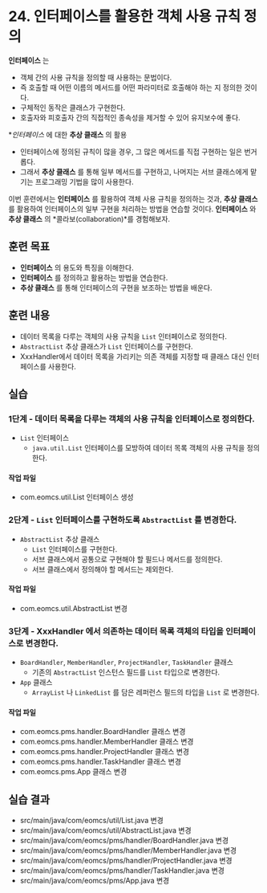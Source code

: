 # 24. 인터페이스를 활용한 객체 사용 규칙 정의

**인터페이스** 는 

- 객체 간의 사용 규칙을 정의할 때 사용하는 문법이다.
- 즉 호출할 때 어떤 이름의 메서드를 어떤 파라미터로 호출해야 하는 지 정의한 것이다.
- 구체적인 동작은 클래스가 구현한다.
- 호출자와 피호출자 간의 직접적인 종속성을 제거할 수 있어 유지보수에 좋다. 

**인터페이스* 에 대한 **추상 클래스** 의 활용

- 인터페이스에 정의된 규칙이 많을 경우, 그 많은 메서드를 직접 구현하는 일은 번거롭다.
- 그래서 **추상 클래스** 를 통해 일부 메서드를 구현하고,
  나머지는 서브 클래스에게 맡기는 프로그래밍 기법을 많이 사용한다. 

이번 훈련에서는 **인터페이스** 를 활용하여 객체 사용 규칙을 정의하는 것과,
**추상 클래스** 를 활용하여 인터페이스의 일부 구현을 처리하는 방법을 연습할 것이다.
**인터페이스** 와 **추상 클래스** 의 *콜라보(collaboration)*를 경험해보자.

## 훈련 목표

- **인터페이스** 의 용도와 특징을 이해한다.
- **인터페이스** 를 정의하고 활용하는 방법을 연습한다.
- **추상 클래스** 를 통해 인터페이스의 구현을 보조하는 방법을 배운다.


## 훈련 내용

- 데이터 목록을 다루는 객체의 사용 규칙을 `List` 인터페이스로 정의한다.
- `AbstractList` 추상 클래스가 `List` 인터페이스를 구현한다.
- XxxHandler에서 데이터 목록을 가리키는 의존 객체를 지정할 때 클래스 대신 인터페이스를 사용한다.

## 실습

### 1단계 - 데이터 목록을 다루는 객체의 사용 규칙을 인터페이스로 정의한다.

- `List` 인터페이스
  - `java.util.List` 인터페이스를 모방하여 데이터 목록 객체의 사용 규칙을 정의한다. 

#### 작업 파일

- com.eomcs.util.List 인터페이스 생성


### 2단계 - `List` 인터페이스를  구현하도록 `AbstractList` 를 변경한다.

- `AbstractList` 추상 클래스
  - `List` 인터페이스를 구현한다.
  - 서브 클래스에서 공통으로 구현해야 할 필드나 메서드를 정의한다.
  - 서브 클래스에서 정의해야 할 메서드는 제외한다.

#### 작업 파일

- com.eomcs.util.AbstractList 변경

### 3단계 - XxxHandler 에서 의존하는 데이터 목록 객체의 타입을 인터페이스로 변경한다.

- `BoardHandler`, `MemberHandler`, `ProjectHandler`, `TaskHandler` 클래스
  - 기존의 `AbstractList` 인스턴스 필드를 `List` 타입으로 변경한다.
- `App` 클래스
  - `ArrayList` 나 `LinkedList` 를 담은 레퍼런스 필드의 타입을 `List` 로 변경한다.
  
#### 작업 파일

- com.eomcs.pms.handler.BoardHandler 클래스 변경
- com.eomcs.pms.handler.MemberHandler 클래스 변경
- com.eomcs.pms.handler.ProjectHandler 클래스 변경
- com.eomcs.pms.handler.TaskHandler 클래스 변경
- com.eomcs.pms.App 클래스 변경

## 실습 결과

- src/main/java/com/eomcs/util/List.java 변경
- src/main/java/com/eomcs/util/AbstractList.java 변경
- src/main/java/com/eomcs/pms/handler/BoardHandler.java 변경
- src/main/java/com/eomcs/pms/handler/MemberHandler.java 변경
- src/main/java/com/eomcs/pms/handler/ProjectHandler.java 변경
- src/main/java/com/eomcs/pms/handler/TaskHandler.java 변경
- src/main/java/com/eomcs/pms/App.java 변경